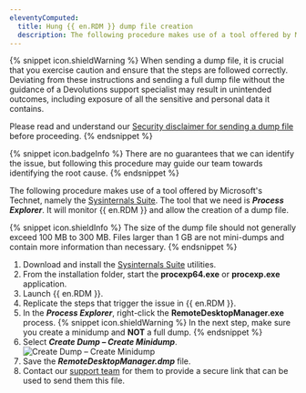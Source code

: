 ```yaml
---
eleventyComputed:
  title: Hung {{ en.RDM }} dump file creation
  description: The following procedure makes use of a tool offered by Microsoft's Technet, namely the Sysinternals Suite.
---
```

{% snippet icon.shieldWarning %}
When sending a dump file, it is crucial that you exercise caution and ensure that the steps are followed correctly. Deviating from these instructions and sending a full dump file without the guidance of a Devolutions support specialist may result in unintended outcomes, including exposure of all the sensitive and personal data it contains.

Please read and understand our [Security disclaimer for sending a dump file](/kb/remote-desktop-manager/troubleshooting-articles/hung-rdm-dump-file-creation/security-disclaimer-sending-dump-file/) before proceeding.
{% endsnippet %}

{% snippet icon.badgeInfo %}
There are no guarantees that we can identify the issue, but following this procedure may guide our team towards identifying the root cause.
{% endsnippet %}

The following procedure makes use of a tool offered by Microsoft's Technet, namely the [Sysinternals Suite](https://learn.microsoft.com/en-ca/sysinternals/downloads/). The tool that we need is ***Process Explorer***. It will monitor {{ en.RDM }} and allow the creation of a dump file.

{% snippet icon.shieldInfo %}
The size of the dump file should not generally exceed 100 MB to 300 MB. Files larger than 1 GB are not mini-dumps and contain more information than necessary.
{% endsnippet %}

1. Download and install the [Sysinternals Suite](https://learn.microsoft.com/en-ca/sysinternals/downloads/) utilities.
1. From the installation folder, start the **procexp64.exe** or **procexp.exe** application.
1. Launch {{ en.RDM }}.
1. Replicate the steps that trigger the issue in {{ en.RDM }}.
1. In the ***Process Explorer***, right-click the **RemoteDesktopManager.exe** process.
   {% snippet icon.shieldWarning %}
   In the next step, make sure you create a minidump and **NOT** a full dump.
   {% endsnippet %}
1. Select ***Create Dump – Create Minidump***.
   ![Create Dump – Create Minidump](https://cdnweb.devolutions.net/docs/en/kb/KB2262.png)
1. Save the ***RemoteDesktopManager.dmp*** file.
1. Contact our [support team](mailto:service@devolutions.net) for them to provide a secure link that can be used to send them this file.
